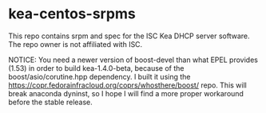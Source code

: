 # kea-centos-srpms
This repo contains srpm and spec for the ISC Kea DHCP server software. The repo owner is not affiliated with ISC.

NOTICE: You need a newer version of boost-devel than what EPEL provides (1.53) in order to build kea-1.4.0-beta, because of the boost/asio/corutine.hpp dependency. I built it using the https://copr.fedorainfracloud.org/coprs/whosthere/boost/ repo. This will break anaconda dyninst, so I hope I will find a more proper workaround before the stable release.
